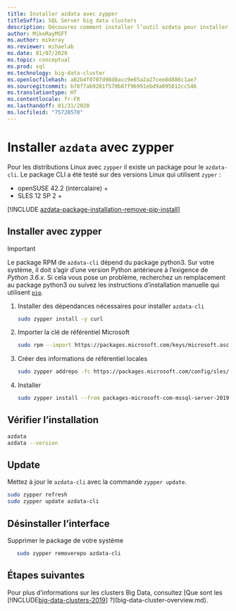 ```yaml
---
title: Installer azdata avec zypper
titleSuffix: SQL Server big data clusters
description: Découvrez comment installer l’outil azdata pour installer et gérer des clusters Big Data avec zypper.
author: MikeRayMSFT
ms.author: mikeray
ms.reviewer: mihaelab
ms.date: 01/07/2020
ms.topic: conceptual
ms.prod: sql
ms.technology: big-data-cluster
ms.openlocfilehash: a02b4f0707d98d8acc9e65a2a27cee8d886c1ae7
ms.sourcegitcommit: b78f7ab9281f570b87f96991ebd9a095812cc546
ms.translationtype: HT
ms.contentlocale: fr-FR
ms.lasthandoff: 01/31/2020
ms.locfileid: "75728570"
---
```

# <a name="install-azdata-with-zypper"></a>Installer `azdata` avec zypper

Pour les distributions Linux avec `zypper` il existe un package pour le `azdata-cli`. Le package CLI a été testé sur des versions Linux qui utilisent `zyper` :

- openSUSE 42.2 (intercalaire) +
- SLES 12 SP 2 +

[!INCLUDE [azdata-package-installation-remove-pip-install](../includes/azdata-package-installation-remove-pip-install.md)]

## <a name="install-with-zypper"></a>Installer avec zypper
>[!IMPORTANT]
>Le package RPM de `azdata-cli` dépend du package python3. Sur votre système, il doit s’agir d’une version Python antérieure à l’exigence de *Python 3.6.x*. Si cela vous pose un problème, recherchez un remplacement au package python3 ou suivez les instructions d’installation manuelle qui utilisent [`pip`](deploy-install-azdata-pip.md).

1. Installer des dépendances nécessaires pour installer `azdata-cli`

   ```bash
   sudo zypper install -y curl
   ```

1. Importer la clé de référentiel Microsoft

   ```bash
   sudo rpm --import https://packages.microsoft.com/keys/microsoft.asc
   ```

1. Créer des informations de référentiel locales

   ```bash
   sudo zypper addrepo -fc https://packages.microsoft.com/config/sles/12/mssql-server-2019.repo
   ```

1. Installer

   ```bash
   sudo zypper install --from packages-microsoft-com-mssql-server-2019 -y azdata-cli
   ```

## <a name="verify-install"></a>Vérifier l’installation

   ```bash
   azdata
   azdata --version
   ```

## <a name="update"></a>Update

Mettez à jour le `azdata-cli` avec la commande `zypper update`.

   ```bash
   sudo zypper refresh
   sudo zypper update azdata-cli
   ```

## <a name="uninstall"></a>Désinstaller l’interface

Supprimer le package de votre système

```bash
   sudo zypper removerepo azdata-cli
```

## <a name="next-steps"></a>Étapes suivantes

Pour plus d’informations sur les clusters Big Data, consultez [Que sont les [!INCLUDE[big-data-clusters-2019](../includes/ssbigdataclusters-ver15.md)] ?](big-data-cluster-overview.md).
